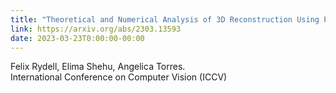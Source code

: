 ```yaml
---
title: "Theoretical and Numerical Analysis of 3D Reconstruction Using Point and Line Incidences"
link: https://arxiv.org/abs/2303.13593
date: 2023-03-23T0:00:00-00:00
---
```

Felix Rydell, Elima Shehu, Angelica Torres. <br />
International Conference on Computer Vision (ICCV)
<!--more-->


